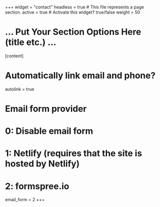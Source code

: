 +++
widget = "contact"
headless = true  # This file represents a page section.
active = true  # Activate this widget? true/false
weight = 50 

# ... Put Your Section Options Here (title etc.) ...
[content]
# Automatically link email and phone?
autolink = true

# Email form provider
#   0: Disable email form
#   1: Netlify (requires that the site is hosted by Netlify)
#   2: formspree.io
email_form = 2
+++